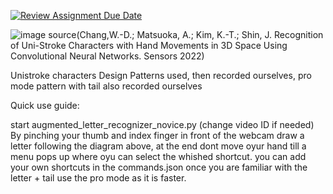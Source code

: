 [![Review Assignment Due Date](https://classroom.github.com/assets/deadline-readme-button-22041afd0340ce965d47ae6ef1cefeee28c7c493a6346c4f15d667ab976d596c.svg)](https://classroom.github.com/a/vWu16Gbh)


![image](https://github.com/user-attachments/assets/2e547b58-8674-426c-a7bf-1c410d4aaffb)
source(Chang,W.-D.; Matsuoka,
A.; Kim, K.-T.; Shin, J. Recognition of
Uni-Stroke Characters with Hand
Movements in 3D Space Using
Convolutional Neural Networks.
Sensors 2022)

Unistroke characters Design Patterns used, then recorded ourselves, pro mode pattern with tail also recorded ourselves

Quick use guide:

start  augmented_letter_recognizer_novice.py (change video ID if needed) By pinching your thumb and index finger in front of the webcam draw a letter following the diagram above, at the end dont move oyur hand till a menu pops up where oyu can select the whished shortcut.
you can add your own shortcuts in the commands.json
once you are familiar with the letter + tail use the pro mode as it is faster. 


